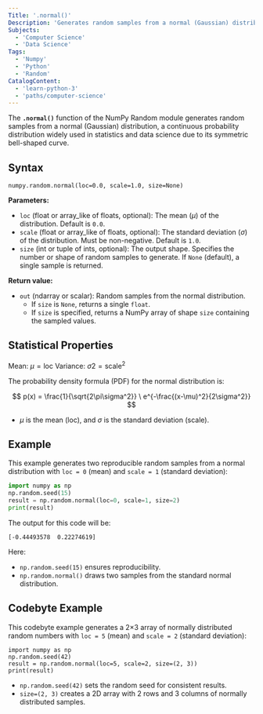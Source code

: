 ```yaml
---
Title: '.normal()'
Description: 'Generates random samples from a normal (Gaussian) distribution.'
Subjects:
  - 'Computer Science'
  - 'Data Science'
Tags:
  - 'Numpy'
  - 'Python'
  - 'Random'
CatalogContent:
  - 'learn-python-3'
  - 'paths/computer-science'
---
```


The **`.normal()`** function of the NumPy Random module generates random samples from a normal (Gaussian) distribution, a continuous probability distribution widely used in statistics and data science due to its symmetric bell-shaped curve.

## Syntax

```pseudo
numpy.random.normal(loc=0.0, scale=1.0, size=None)
```

**Parameters:**

- `loc` (float or array_like of floats, optional): The mean ($\mu$) of the distribution. Default is `0.0`.
- `scale` (float or array_like of floats, optional): The standard deviation ($\sigma$) of the distribution. Must be non-negative. Default is `1.0`.
- `size` (int or tuple of ints, optional): The output shape. Specifies the number or shape of random samples to generate. If `None` (default), a single sample is returned.

**Return value:**

- `out` (ndarray or scalar): Random samples from the normal distribution.
  - If `size` is `None`, returns a single `float`.
  - If `size` is specified, returns a NumPy array of shape `size` containing the sampled values.

## Statistical Properties

Mean: $μ=\text{loc}$
Variance: $σ2=\text{scale}^2$

The probability density formula (PDF) for the normal distribution is:

$$
p(x) = \frac{1}{\sqrt{2\pi\sigma^2}} \ e^{-\frac{(x-\mu)^2}{2\sigma^2}}
$$

- $\mu$ is the mean (loc), and $\sigma$ is the standard deviation (scale).

## Example

This example generates two reproducible random samples from a normal distribution with `loc = 0` (mean) and `scale = 1` (standard deviation):

```py
import numpy as np
np.random.seed(15)
result = np.random.normal(loc=0, scale=1, size=2)
print(result)
```

The output for this code will be:

```shell
[-0.44493578  0.22274619]
```

Here:

- `np.random.seed(15)` ensures reproducibility.
- `np.random.normal()` draws two samples from the standard normal distribution.

## Codebyte Example

This codebyte example generates a 2×3 array of normally distributed random numbers with `loc = 5` (mean) and `scale = 2` (standard deviation):

```codebyte/python
import numpy as np
np.random.seed(42)
result = np.random.normal(loc=5, scale=2, size=(2, 3))
print(result)
```

- `np.random.seed(42)` sets the random seed for consistent results.
- `size=(2, 3)` creates a 2D array with 2 rows and 3 columns of normally distributed samples.
